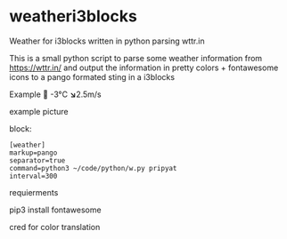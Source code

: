 # weatheri3blocks
Weather for i3blocks written in python parsing wttr.in


This is a small python script to parse some weather information from
https://wttr.in/ and output the information in pretty colors +
fontawesome icons to a pango formated sting in a i3blocks


Example
 <span foreground="#00ffff">-3</span>°C <b>↘</b><span foreground="#afff00">2.5</span>m/s



example picture

block:

    [weather]
    markup=pango
    separator=true
    command=python3 ~/code/python/w.py pripyat
    interval=300



requierments

pip3 install fontawesome

cred for color translation
